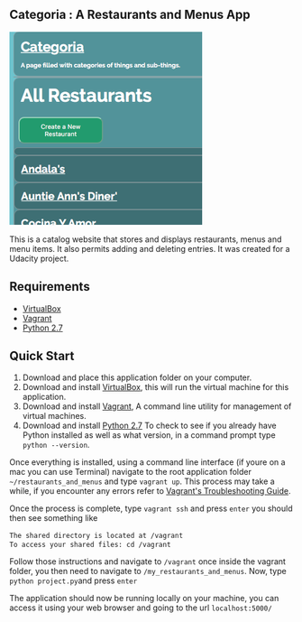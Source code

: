 ## Categoria : A Restaurants and Menus App

![Categoria Cover Image](img/categoria_cover_image.png)

This is a catalog website that stores and displays restaurants, menus and menu items. It also permits adding and deleting entries. It was created for a Udacity project.

## Requirements

- [VirtualBox](https://www.virtualbox.org/)
- [Vagrant](https://www.vagrantup.com/)
- [Python 2.7](https://www.python.org/download/releases/2.7/)

## Quick Start

1. Download and place this application folder on your computer.
2. Download and install [VirtualBox](https://www.virtualbox.org/), this will run the virtual machine for this application.
3. Download and install [Vagrant](https://www.vagrantup.com/), A command line utility for management of virtual machines.
4. Download and install [Python 2.7](https://www.python.org/download/releases/2.7/) To check to see if you already have Python installed as well as what version, in a command prompt type `python --version`.

Once everything is installed, using a command line interface (if youre on a mac you can use Terminal) navigate to the root application folder `~/restaurants_and_menus` and type `vagrant up`. This process may take a while, if you encounter any errors refer to [Vagrant's Troubleshooting Guide](https://www.vagrantup.com/docs/other/debugging.html).

Once the process is complete, type `vagrant ssh` and press `enter` you should then see something like
```
The shared directory is located at /vagrant
To access your shared files: cd /vagrant
```
Follow those instructions and navigate to `/vagrant` once inside the vagrant folder, you then need to navigate to `/my_restaurants_and_menus`.  Now, type `python project.py`and press `enter`

The application should now be running locally on your machine, you can access it using your web browser and going to the url `localhost:5000/`
